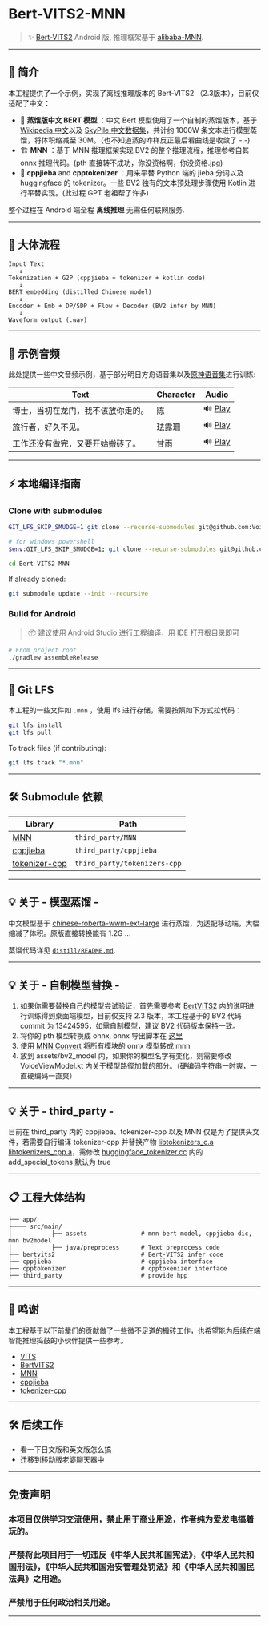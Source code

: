 # Bert-VITS2-MNN

> ✨ [Bert-VITS2](https://github.com/fishaudio/Bert-VITS2) Android 版, 推理框架基于 [alibaba-MNN](https://github.com/alibaba/MNN).

---

## 🧠 简介

本工程提供了一个示例，实现了离线推理版本的 Bert-VITS2 （2.3版本），目前仅适配了中文：

- 🧠 **蒸馏版中文 BERT 模型** ：中文 Bert 模型使用了一个自制的蒸馏版本，基于 [Wikipedia 中文](https://huggingface.co/datasets/pleisto/wikipedia-cn-20230720-filtered)以及 [SkyPile 中文数据集](https://huggingface.co/datasets/Skywork/SkyPile-150B)，共计约 1000W 条文本进行模型蒸馏，将体积缩减至 30M。（也不知道蒸的咋样反正最后看曲线是收敛了 -.-)
- 🏗 **MNN** ：基于 MNN 推理框架实现 BV2 的整个推理流程，推理参考自其 onnx 推理代码。(pth 直接转不成功，你没资格啊，你没资格.jpg)
- 🧹 **cppjieba** and **cpptokenizer** ：用来平替 Python 端的 jieba 分词以及 huggingface 的 tokenizer。一些 BV2 独有的文本预处理步骤使用 Kotlin 进行平替实现。(此过程 GPT 老祖帮了许多)

整个过程在 Android 端全程 **离线推理** 无需任何联网服务.

---

## 🔬 大体流程

```
Input Text
   ↓
Tokenization + G2P (cppjieba + tokenizer + kotlin code)
   ↓
BERT embedding (distilled Chinese model)
   ↓
Encoder + Emb + DP/SDP + Flow + Decoder (BV2 infer by MNN)
   ↓
Waveform output (.wav)
```

---

## 🎵 示例音频

此处提供一些中文音频示例，基于部分明日方舟语音集以及[原神语音集](https://www.bilibili.com/opus/804258696892776484)进行训练:

| Text               | Character | Audio                                                                                      |
|--------------------|-----------|--------------------------------------------------------------------------------------------|
| 博士，当初在龙门，我不该放你走的。  | 陈         | 🔊 [Play](https://github.com/user-attachments/assets/a6fc4022-e473-41e3-89da-0f5c9741a4c4) |
| 旅行者，好久不见。          | 珐露珊       | 🔊 [Play](https://github.com/user-attachments/assets/60a96546-1e18-43b8-9a6a-3c9bfd5eca42) |
| 工作还没有做完，又要开始搬砖了。   | 甘雨        | 🔊 [Play](https://github.com/user-attachments/assets/7482e892-630f-47ee-829f-336ceb9525c4)                                                   |



---

## ⚡ 本地编译指南

### Clone with submodules

```bash
GIT_LFS_SKIP_SMUDGE=1 git clone --recurse-submodules git@github.com:Voine/Bert-VITS2-MNN.git

# for windows powershell
$env:GIT_LFS_SKIP_SMUDGE=1; git clone --recurse-submodules git@github.com:Voine/Bert-VITS2-MNN.git

cd Bert-VITS2-MNN
```

If already cloned:

```bash
git submodule update --init --recursive
```

### Build for Android

> 📦 建议使用 Android Studio 进行工程编译，用 IDE 打开根目录即可

```bash
# From project root
./gradlew assembleRelease
```

---

## 🛁 Git LFS 

本工程的一些文件如 `.mnn` ，使用 lfs 进行存储，需要按照如下方式拉代码：

```bash
git lfs install
git lfs pull
```

To track files (if contributing):

```bash
git lfs track "*.mnn"
```

---

## 🛠️ Submodule 依赖

| Library      | Path                         |
|--------------|------------------------------|
| [MNN](https://github.com/alibaba/MNN)        | `third_party/MNN`            |
| [cppjieba](https://github.com/yanyiwu/cppjieba)     | `third_party/cppjieba`       |
| [tokenizer-cpp](https://github.com/mlc-ai/tokenizers-cpp) | `third_party/tokenizers-cpp` |


---

## 💡 关于 - 模型蒸馏 -

中文模型基于 [chinese-roberta-wwm-ext-large](https://huggingface.co/hfl/chinese-roberta-wwm-ext-large) 进行蒸馏，为适配移动端，大幅缩减了体积。原版直接转换能有 1.2G ...

蒸馏代码详见 [`distill/README.md`](distill/README.md).

---


## 💡 关于 - 自制模型替换 -

1. 如果你需要替换自己的模型尝试验证，首先需要参考 [BertVITS2](https://github.com/fishaudio/Bert-VITS2) 内的说明进行训练得到桌面端模型，目前仅支持 2.3 版本，本工程基于的 BV2 代码 commit 为 13424595，如需自制模型，建议 BV2 代码版本保持一致。
2. 将你的 pth 模型转换成 onnx, onnx 导出脚本在  [这里](https://github.com/fishaudio/Bert-VITS2/blob/master/export_onnx.py)
3. 使用 [MNN Convert](https://mnn-docs.readthedocs.io/en/latest/tools/convert.html) 将所有模块的 onnx 模型转成 mnn
4. 放到 assets/bv2_model 内，如果你的模型名字有变化，则需要修改 VoiceViewModel.kt 内关于模型路径加载的部分。（硬编码字符串一时爽，一直硬编码一直爽）

---

## 💡 关于 - third_party -

目前在 third_party 内的 cppjieba、tokenizer-cpp 以及 MNN 仅是为了提供头文件，若需要自行编译 tokenizer-cpp 并替换产物 [libtokenizers_c.a](cpptokenizer/src/main/jniStaticLibs/arm64-v8a/libtokenizers_c.a) [libtokenizers_cpp.a](cpptokenizer/src/main/jniStaticLibs/arm64-v8a/libtokenizers_cpp.a)，需修改 [huggingface_tokenizer.cc](third_party/tokenizers-cpp/src/huggingface_tokenizer.cc) 内的 add_special_tokens 默认为 true

---

## 📋 工程大体结构

```
├── app/
├──── src/main/                 
│           ├── assets               # mnn bert model, cppjieba dic, mnn bv2model
│           ├── java/preprocess      # Text preprocess code
├── bertvits2                        # Bert-VITS2 infer code
├── cppjieba                         # cppjieba interface 
├── cpptokenizer                     # cpptokenizer interface
├── third_party                      # provide hpp

```

---

## 🙌 鸣谢

本工程基于以下前辈们的贡献做了一些微不足道的搬砖工作，也希望能为后续在端智能推理捣鼓的小伙伴提供一些参考。

- [VITS](https://github.com/jaywalnut310/vits)
- [BertVITS2](https://github.com/fishaudio/Bert-VITS2)
- [MNN](https://github.com/alibaba/MNN)
- [cppjieba](https://github.com/yanyiwu/cppjieba)
- [tokenizer-cpp](https://github.com/mlc-ai/tokenizers-cpp)

---

## 🛠️ 后续工作

- 看一下日文版和英文版怎么搞
- 迁移到[移动版老婆聊天器](https://github.com/Voine/ChatWaifu_Mobile)中

---

## 免责声明
### 本项目仅供学习交流使用，禁止用于商业用途，作者纯为爱发电搞着玩的。

### 严禁将此项目用于一切违反《中华人民共和国宪法》，《中华人民共和国刑法》，《中华人民共和国治安管理处罚法》和《中华人民共和国民法典》之用途。
### 严禁用于任何政治相关用途。

---
